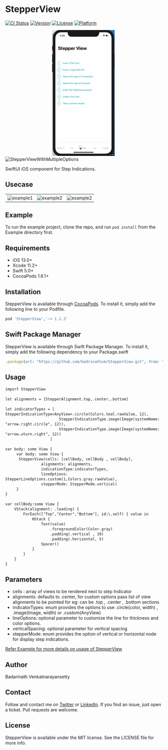 # StepperView

[![CI Status](https://img.shields.io/travis/badrinathvm/StepperView.svg?style=flat)](https://travis-ci.org/badrinathvm/StepperView)
[![Version](https://img.shields.io/cocoapods/v/StepperView.svg?style=flat)](https://cocoapods.org/pods/StepperView)
[![License](https://img.shields.io/cocoapods/l/StepperView.svg?style=flat)](https://cocoapods.org/pods/StepperView)
[![Platform](https://img.shields.io/cocoapods/p/StepperView.svg?style=flat)](https://cocoapods.org/pods/StepperView)

<img src="https://raw.githubusercontent.com/badrinathvm/StepperView/master/images/stepperView_with_usecases.gif" width="200" alt="StepperView" align="left" hspace= "150"/>
<img src="https://raw.githubusercontent.com/badrinathvm/StepperView/master/images/stepperView_multiple_options.gif" width="200" alt="StepperViewWithMultipleOptions" align = "center"/>

SwiftUI iOS component for Step Indications.

## Usecase
<table align= "center">
 <tr>
    <td><img src="https://raw.githubusercontent.com/badrinathvm/StepperView/master/images/example1.png" width="250"     alt="example1" align="center"/></td>
    <td><img src="https://raw.githubusercontent.com/badrinathvm/StepperView/master/images/example2.png" width="250" alt="example2"  align="center"/></td>
    <td><img src="https://raw.githubusercontent.com/badrinathvm/StepperView/master/images/example3.png" width="250" alt="example2"  align="center"/></td>
 </tr>
</table>

## Example

To run the example project, clone the repo, and run `pod install` from the Example directory first.

## Requirements
- iOS 13.0+
- Xcode 11.2+
- Swift 5.0+
- CocoaPods 1.6.1+

## Installation

StepperView is available through [CocoaPods](https://cocoapods.org). To install
it, simply add the following line to your Podfile.

```ruby
pod 'StepperView','~> 1.1.3'
```

## Swift Package Manager

StepperView is available through Swift Package Manager. To install it, simply add the following dependency to your Package.swift

```ruby
.package(url: "https://github.com/badrinathvm/StepperView.git", from: "1.1.3")
```

## Usage

```
import StepperView

let alignments = [StepperAlignment.top,.center,.bottom]

let indicatorTypes = [  StepperIndicationType<AnyView>.circle(Colors.teal.rawValue, 12),
                        StepperIndicationType.image(Image(systemName: "arrow.right.circle", 12)),
                        StepperIndicationType.image(Image(systemName: "arrow.uturn.right", 12))
                    ]

var body: some View {
     var body: some View {
      StepperView(cells: [cellBody, cellBody , cellBody], 
                alignments: alignments,
                indicationType:indicatorTypes,
                lineOptions: StepperLineOptions.custom(1,Colors.gray.rawValue),
                stepperMode: StepperMode.vertical)
     }
}

var cellBody:some View {
    VStack(alignment: .leading) {
        ForEach(["Top","Center","Bottom"], id:\.self) { value in
            HStack {
                Text(value)
                    .foregroundColor(Color.gray)
                    .padding(.vertical , 10)
                    .padding(.horizontal, 5)
                Spacer()
            }
        }
    }
}
```
## Parameters
- cells : array of views to be rendered next to step Indicator 
- alignments: defaults to .center, for custom options pass list of view alignments to be pointed for eg: can be  .top , .center , .bottom sections
- indicatorTypes: enum provides the options to use .circle(color, width) , .image(Image, width) or .custom(AnyView)
- lineOptions: optional parameter to customize the line for thickness and color options.
- verticalSpacing: optional parameter for vertical spacing
- stepperMode: enum provides the option of vertical or horizontal node for display step indications.

<p>
    <a href="https://github.com/badrinathvm/StepperView/tree/master/Example/StepperView">Refer Example for more details on usage of StepperView</a>
</p>

## Author

Badarinath Venkatnarayansetty

## Contact
Follow and contact me on <a href="https://twitter.com/badrivm">Twitter</a> or <a href="https://www.linkedin.com/in/badarinath-venkatnarayansetty-abb79146/">LinkedIn</a>. If you find an issue, just open a ticket. Pull requests are welcome.

## License

StepperView is available under the MIT license. See the LICENSE file for more info.
